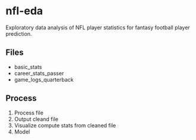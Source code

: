 # nfl-eda
Exploratory data analysis of NFL player statistics for fantasy football player prediction.

## Files
* basic_stats
* career_stats_passer
* game_logs_quarterback

## Process
1. Process file
2. Output cleand file
3. Visualize compute stats from cleaned file
4. Model
